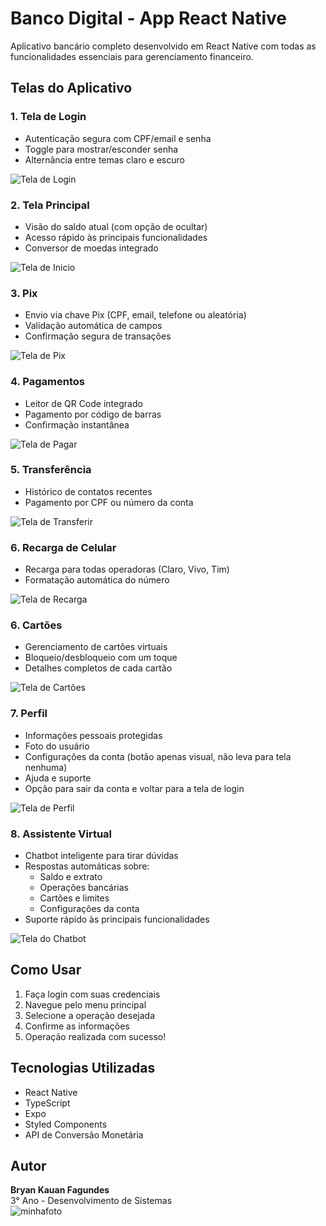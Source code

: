 # Banco Digital - App React Native

Aplicativo bancário completo desenvolvido em React Native com todas as funcionalidades essenciais para gerenciamento financeiro.

## Telas do Aplicativo

### 1. Tela de Login
- Autenticação segura com CPF/email e senha
- Toggle para mostrar/esconder senha
- Alternância entre temas claro e escuro
<img src="BryanMobile/assets/screenshots/login.jpg" alt="Tela de Login">



### 2. Tela Principal
- Visão do saldo atual (com opção de ocultar)
- Acesso rápido às principais funcionalidades
- Conversor de moedas integrado
<img src="BryanMobile/assets/screenshots/inicio.jpg" alt="Tela de Inicio">

### 3. Pix
- Envio via chave Pix (CPF, email, telefone ou aleatória)
- Validação automática de campos
- Confirmação segura de transações
<img src="BryanMobile/assets/screenshots/pix.jpg" alt="Tela de Pix">

### 4. Pagamentos
- Leitor de QR Code integrado
- Pagamento por código de barras
- Confirmação instantânea
<img src="BryanMobile/assets/screenshots/pagamentos.jpg" alt="Tela de Pagar">

### 5. Transferência
- Histórico de contatos recentes
- Pagamento por CPF ou número da conta
<img src="BryanMobile/assets/screenshots/transferir.jpg" alt="Tela de Transferir">

### 6. Recarga de Celular
- Recarga para todas operadoras (Claro, Vivo, Tim)
- Formatação automática do número
<img src="BryanMobile/assets/screenshots/recarga.jpg" alt="Tela de Recarga">

### 6. Cartões
- Gerenciamento de cartões virtuais
- Bloqueio/desbloqueio com um toque
- Detalhes completos de cada cartão
<img src="BryanMobile/assets/screenshots/cartoes.jpg" alt="Tela de Cartões">


### 7. Perfil
- Informações pessoais protegidas
- Foto do usuário
- Configurações da conta (botão apenas visual, não leva para tela nenhuma)
- Ajuda e suporte
- Opção para sair da conta e voltar para a tela de login
<img src="BryanMobile/assets/screenshots/perfil.jpg" alt="Tela de Perfil">

### 8. Assistente Virtual
- Chatbot inteligente para tirar dúvidas
- Respostas automáticas sobre:
  - Saldo e extrato
  - Operações bancárias
  - Cartões e limites
  - Configurações da conta
- Suporte rápido às principais funcionalidades
<img src="BryanMobile/assets/screenshots/chatbot.jpg" alt="Tela do Chatbot">



## Como Usar

1. Faça login com suas credenciais
2. Navegue pelo menu principal
3. Selecione a operação desejada
4. Confirme as informações
5. Operação realizada com sucesso!

## Tecnologias Utilizadas

- React Native
- TypeScript
- Expo
- Styled Components
- API de Conversão Monetária

## Autor

**Bryan Kauan Fagundes**  
3° Ano - Desenvolvimento de Sistemas  
<img src="https://pbs.twimg.com/media/GIzVL0UXMAALjZh.jpg" alt="minhafoto">

